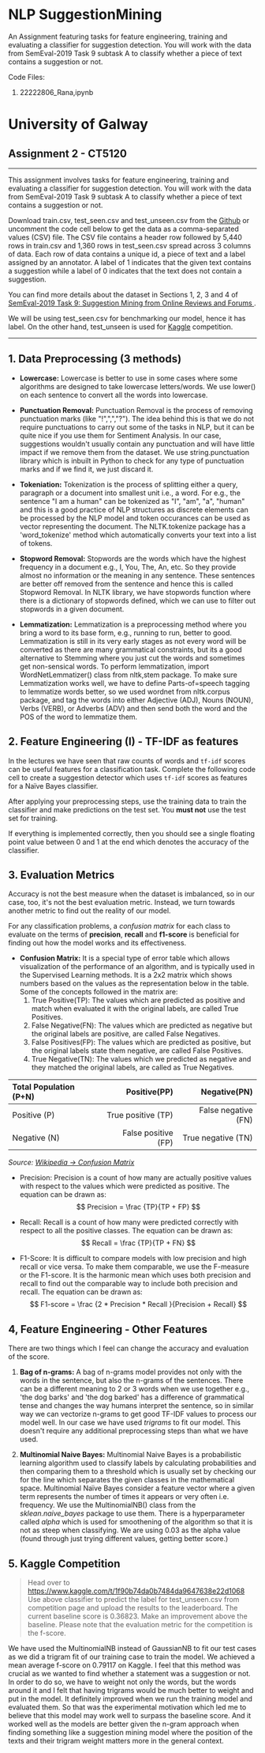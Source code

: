 # NLP SuggestionMining
 An Assignment featuring tasks for feature engineering, training and evaluating a classifier for suggestion detection. You will work with the data from SemEval-2019 Task 9 subtask A to classify whether a piece of text contains a suggestion or not. 

Code Files: 
1. 22222806_Rana,ipynb

# University of Galway
## Assignment 2 - CT5120
---

This assignment involves tasks for feature engineering, training and evaluating a classifier for suggestion detection. You will work with the data from SemEval-2019 Task 9 subtask A to classify whether a piece of text contains a suggestion or not. 


Download train.csv, test_seen.csv and test_unseen.csv from the [Github](https://github.com/sharduls007/Assignment_2_CT5120) or uncomment the code cell below to get the data as a comma-separated values (CSV) file. The CSV file contains a header row followed by 5,440 rows in train.csv and 1,360 rows in test_seen.csv spread across 3 columns of data. Each row of data contains a unique id, a piece of text and a label assigned by an annotator. A label of $1$ indicates that the given text contains a suggestion while a label of $0$ indicates that the text does not contain a suggestion.

You can find more details about the dataset in Sections 1, 2, 3 and 4 of [SemEval-2019 Task 9: Suggestion Mining from Online Reviews and Forums
](https://aclanthology.org/S19-2151/).

We will be using test_seen.csv for benchmarking our model, hence it has label. On the other hand, test_unseen is used for [Kaggle](https://www.kaggle.com/competitions/nlp2022ct5120suggestionmining/overview) competition.

---

## 1. Data Preprocessing (3 methods)

* **Lowercase:** Lowercase is better to use in some cases where some algorithms are designed to take lowercase letters/words. We use lower() on each sentence to convert all the words into lowercase.

* **Punctuation Removal:** Punctuation Removal is the process of removing punctuation marks (like "!",",","?"). The idea behind this is that we do not require punctuations to carry out some of the tasks in NLP, but it can be quite nice if you use them for Sentiment Analysis. In our case, suggestions wouldn't usually contain any punctuation and will have little impact if we remove them from the dataset. We use string.punctuation library which is inbuilt in Python to check for any type of punctuation marks and if we find it, we just discard it.

* **Tokeniation:** Tokenization is the process of splitting either a query, paragraph or a document into smallest unit i.e., a word. For e.g., the sentence "I am a human" can be tokenized as "I", "am", "a", "human" and this is a good practice of NLP structures as discrete elements can be processed by the NLP model and token occurances can be used as vector representing the document. The NLTK.tokenize package has a 'word_tokenize' method which automatically converts your text into a list of tokens.

* **Stopword Removal:** Stopwords are the words which have the highest frequency in a document e.g., I, You, The, An, etc. So they provide almost no information or the meaning in any sentence. These sentences are better off removed from the sentence and hence this is called Stopword Removal. In NLTK library, we have stopwords function where there is a dictionary of stopwords defined, which we can use to filter out stopwords in a given document.

* **Lemmatization:** Lemmatization is a preprocessing method where you bring a word to its base form, e.g., running to run, better to good. Lemmatization is still in its very early stages as not every word will be converted as there are many grammatical constraints, but its a good alternative to Stemming where you just cut the words and sometimes get non-sensical words. To perform lemmatization, import WordNetLemmatizer() class from nltk,stem package. To make sure Lemmatization works well, we have to define Parts-of=speech tagging to lemmatize words better, so we used wordnet from nltk.corpus package, and tag the words into either Adjective (ADJ), Nouns (NOUN), Verbs (VERB), or Adverbs (ADV) and then send both the word and the POS of the word to lemmatize them.

## 2. Feature Engineering (I) - TF-IDF as features

In the lectures we have seen that raw counts of words and `tf-idf` scores can be useful features for a classification task. Complete the following code cell to create a suggestion detector which uses `tf-idf` scores as features for a Naïve Bayes classifier.

After applying your preprocessing steps, use the training data to train the classifier and make predictions on the test set. You **must not** use the test set for training.

If everything is implemented correctly, then you should see a single floating point value between 0 and 1 at the end which denotes the accuracy of the classifier.

## 3. Evaluation Metrics


Accuracy is not the best measure when the dataset is imbalanced, so in our case, too, it's not the best evaluation metric. Instead, we turn towards another metric to find out the reality of our model.

For any classification problems, a *confusion matrix* for each class to evaluate on the terms of **precision**, **recall** and **f1-score** is beneficial for finding out how the model works and its effectiveness.

* **Confusion Matrix:** It is a special type of error table which allows visualization of the performance of an algorithm, and is typically used in the Supervised Learning methods. It is a 2x2 matrix which shows numbers based on the values as the representation below in the table. Some of the concepts followed in the matrix are:
    1. True Positive(TP): The values which are predicted as positive and match when evaluated it with the original labels, are called True Positives.
    2. False Negative(FN): The values which are predicted as negative but the original labels are positive, are called False Negatives.
    3. False Positives(FP): The values which are predicted as positive, but the original labels state them negative, are called False Positives.
    4. True Negative(TN): The values which we predicted as negative and they matched the original labels, are called as True Negatives.

|    Total Population (P+N)   |     Positive(PP)     |    Negative(PN)      |
| :-------------------------- | -------------------: | -------------------: |
|       Positive (P)          |  True positive (TP)  |  False negative (FN) |
|       Negative (N)          |  False positive (FP) |  True negative (TN)  |

*Source: [Wikipedia -> Confusion Matrix](https://en.wikipedia.org/wiki/Confusion_matrix)*


* Precision: Precision is a count of how many are actually positive values with respect to the values which were predicted as positive. The equation can be drawn as:
$$ Precision = \frac {TP}{TP + FP} $$ 

* Recall: Recall is a count of how many were predicted correctly with respect to all the positive classes. The equation can be drawn as:
$$ Recall = \frac {TP}{TP + FN} $$ 

* F1-Score: It is difficult to compare models with low precision and high recall or vice versa. To make them comparable, we use the F-measure or the F1-score. It is the harmonic mean which uses both precision and recall to find out the comparable way to include both precision and recall. The equation can be drawn as:
$$ F1-score = \frac {2 * Precision * Recall }{Precision + Recall} $$ 


## 4, Feature Engineering - Other Features


There are two things which I feel can change the accuracy and evaluation of the score.

1. **Bag of n-grams:** A bag of n-grams model provides not only with the words in the sentence, but also the n-grams of the sentences. There can be a different meaning to 2 or 3 words when we use together e.g., 'the dog barks' and 'the dog barked' has a difference of grammatical tense and changes the way humans interpret the sentence, so in similar way we can vectorize n-grams to get good TF-IDF values to process our model well. In our case we have used *trigrams* to fit our model. This doesn't require any additional preprocessing steps than what we have used.

2. **Multinomial Naive Bayes:** Multinomial Naive Bayes is a probabilistic learning algorithm used to classify labels by calculating probabilities and then comparing them to a threshold which is usually set by checking our for the line which separates the given classes in the mathematical space. Multinomial Naïve Bayes consider a feature vector where a given term represents the number of times it appears or very often i.e. frequency. We use the MultinomialNB() class from the *sklean.naive_bayes* package to use them. There is a hyperparameter called *alpha* which is used for smoothening of the algorithm so that it is not as steep when classifying. We are using 0.03 as the alpha value (found through just trying different values, getting better score.)


## 5. Kaggle Competition

> Head over to https://www.kaggle.com/t/1f90b74da0b7484da9647638e22d1068  
Use above classifier to predict the label for test_unseen.csv from competition page and upload the results to the leaderboard. The current baseline score is 0.36823. Make an improvement above the baseline. Please note that the evaluation metric for the competition is the f-score.

We have used the MultinomialNB instead of GaussianNB to fit our test cases as we did a trigram fit of our training case to train the model. We achieved a mean average f-score on 0.79117 on Kaggle. I feel that this method was crucial as we wanted to find whether a statement was a suggestion or not. In order to do so, we have to weight not only the words, but the words around it and I felt that having trigrams would be much better to weight and put in the model. It definitely improved when we run the training model and evaluated them. So that was the experimental motivation which led me to believe that this model may work well to surpass the baseline score. And it worked well as the models are better given the n-gram approach when finding something like a suggestion mining model where the position of the texts and their trigram weight matters more in the general context.